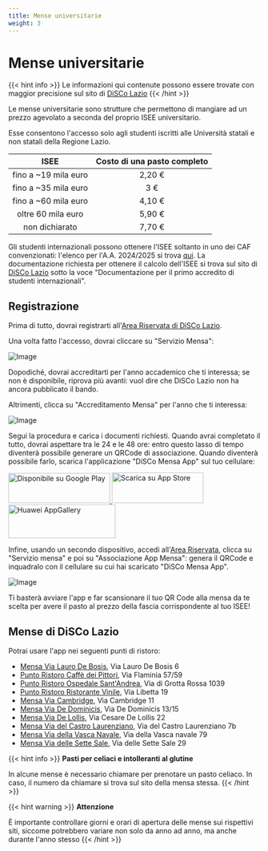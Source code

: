 ```yaml
---
title: Mense universitarie
weight: 3
---
```


# Mense universitarie

{{< hint info >}}
Le informazioni qui contenute possono essere trovate con maggior precisione sul sito di [DiSCo Lazio](http://www.laziodisco.it/servizi/ristorazione/)
{{< /hint >}}

Le mense universitarie sono strutture che permettono di mangiare ad un prezzo agevolato a seconda del proprio ISEE universitario.

Esse consentono l'accesso solo agli studenti iscritti alle Università statali e non statali della Regione Lazio.

|                ISEE                | Costo di una pasto completo |
|:----------------------------------:|:---------------------------:|
|        fino a ~19 mila euro        |           2,20 €            |
|        fino a ~35 mila euro        |             3 €             |
|        fino a ~60 mila euro        |           4,10 €            |
|         oltre 60 mila euro         |           5,90 €            |
|           non dichiarato           |           7,70 €            |

Gli studenti internazionali possono ottenere l'ISEE soltanto in uno dei CAF convenzionati: l'elenco per l'A.A. 2024/2025 si trova [qui](http://www.laziodisco.it/a-a-a2024-2025-elenco-dei-caf-convenzionati/). La documentazione richiesta per ottenere il calcolo dell'ISEE si trova sul sito di [DiSCo Lazio](http://www.laziodisco.it/servizi/ristorazione/) sotto la voce "Documentazione per il primo accredito di studenti internazionali".

## Registrazione
Prima di tutto, dovrai registrarti all'[Area Riservata di DiSCo Lazio](https://login.laziodisco.it/access/borse).

Una volta fatto l'accesso, dovrai cliccare su "Servizio Mensa":

![Image](https://i.imgur.com/g1oXxfz.png)

Dopodiché, dovrai accreditarti per l'anno accademico che ti interessa; se non è disponibile, riprova più avanti: vuol dire che DiSCo Lazio non ha ancora pubblicato il bando.

Altrimenti, clicca su "Accreditamento Mensa" per l'anno che ti interessa:

![Image](https://i.imgur.com/8pkxOiT.png)

Segui la procedura e carica i documenti richiesti. Quando avrai completato il tutto, dovrai aspettare tra le 24 e le 48 ore: entro questo lasso di tempo diventerà possibile generare un QRCode di associazione. Quando diventerà possibile farlo, scarica l'applicazione "DiSCo Mensa App" sul tuo cellulare:

<p><a href="https://play.google.com/store/apps/details?id=it.in4matic.disco&amp;hl=it&amp;gl=US" target="_blank" rel="attachment noopener wp-att-35892"><img loading="lazy" decoding="async" src="https://i.imgur.com/P9tdThY.png" alt="Disponibile su Google Play" width="203" height="60">&nbsp;</a><a href="https://apps.apple.com/us/app/disco-mensaapp/id1623855271" rel="attachment wp-att-35894"><img loading="lazy" decoding="async" src="https://i.imgur.com/XWbjoBg.png" alt="Scarica su App Store" width="183" height="61"></a> <a href="https://appgallery.huawei.com/#/app/C106212543" rel="attachment wp-att-66686"><img loading="lazy" decoding="async" src="https://i.imgur.com/LbV6IDD.png" alt="Huawei AppGallery" width="214" height="67"></a></p>

Infine, usando un secondo dispositivo, accedi all'[Area Riservata](https://login.laziodisco.it/access/borse), clicca su "Servizio mensa" e poi su "Associazione App Mensa": genera il QRCode e inquadralo con il cellulare su cui hai scaricato "DiSCo Mensa App".

![Image](https://i.imgur.com/KQZmLYc.png)

Ti basterà avviare l'app e far scansionare il tuo QR Code alla mensa da te scelta per avere il pasto al prezzo della fascia corrispondente al tuo ISEE!

## Mense di DiSCo Lazio

Potrai usare l'app nei seguenti punti di ristoro:
- [Mensa Via Lauro De Bosis](http://www.laziodisco.it/luoghi/mensa-via-lauro-de-bosis/), Via Lauro De Bosis 6
- [Punto Ristoro Caffè dei Pittori](http://www.laziodisco.it/luoghi/punto-ristoro-caffe-dei-pittori/), Via Flaminia 57/59
- [Punto Ristoro Ospedale Sant'Andrea](http://www.laziodisco.it/luoghi/punto-ristoro-ospedale-santandrea/), Via di Grotta Rossa 1039
- [Punto Ristoro Ristorante Vinile](http://www.laziodisco.it/luoghi/punto-ristoro-ristorante-vinile/), Via Libetta 19
- [Mensa Via Cambridge](http://www.laziodisco.it/luoghi/mensa-via-cambridge/), Via Cambridge 11
- [Mensa Via De Dominicis](http://www.laziodisco.it/luoghi/mensa-via-de-dominicis/), Via De Dominicis 13/15
- [Mensa Via De Lollis](http://www.laziodisco.it/luoghi/mensa-via-de-lollis/), Via Cesare De Lollis 22
- [Mensa Via del Castro Laurenziano](http://www.laziodisco.it/luoghi/mensa-via-del-castro-laurenziano/), Via del Castro Laurenziano 7b
- [Mensa Via della Vasca Navale](http://www.laziodisco.it/luoghi/mensa-via-della-vasca-navale/), Via della Vasca navale 79
- [Mensa Via delle Sette Sale](http://www.laziodisco.it/luoghi/mensa-via-delle-sette-sale/), Via delle Sette Sale 29

{{< hint info >}}
<i class="fa-solid fa-circle-info" style="color: #74C0FC;"></i> **Pasti per celiaci e intolleranti al glutine**

In alcune mense è necessario chiamare per prenotare un pasto celiaco. In caso, il numero da chiamare si trova sul sito della mensa stessa.
{{< /hint >}}

{{< hint warning >}}
<i class="fa-solid fa-triangle-exclamation" style="color: #FFD43B;"></i> **Attenzione**

È importante controllare giorni e orari di apertura delle mense sui rispettivi siti, siccome potrebbero variare non solo da anno ad anno, ma anche durante l'anno stesso
{{< /hint >}}

